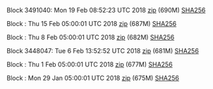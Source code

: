 Block 3491040: Mon 19 Feb 08:52:23 UTC 2018 [zip](https://transfer.sh/14BFrr/bootstrap.dat.20180219.zip) (690M) [SHA256](https://transfer.sh/OxsPJ/sha256.txt)

Block : Thu 15 Feb 05:00:01 UTC 2018 [zip](https://transfer.sh/ioVIv/bootstrap.dat.20180215.zip) (687M) [SHA256](https://transfer.sh/L6zQm/sha256.txt)

Block : Thu  8 Feb 05:00:01 UTC 2018 [zip](https://transfer.sh/iJCsd/bootstrap.dat.20180208.zip) (682M) [SHA256](https://transfer.sh/igaxf/sha256.txt)

Block 3448047: Tue  6 Feb 13:52:52 UTC 2018 [zip](https://transfer.sh/10jPwA/bootstrap.dat.20180206.zip) (681M) [SHA256](https://transfer.sh/12g5uU/sha256.txt)

Block : Thu  1 Feb 05:00:01 UTC 2018 [zip](https://transfer.sh/hRxEb/bootstrap.dat.20180201.zip) (677M) [SHA256](https://transfer.sh/6zDyM/sha256.txt)

Block : Mon 29 Jan 05:00:01 UTC 2018 [zip](https://transfer.sh/Ya6vR/bootstrap.dat.20180129.zip) (675M) [SHA256](https://transfer.sh/HdyOp/sha256.txt)
